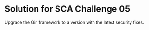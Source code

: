 # Solution for SCA Challenge 05

Upgrade the Gin framework to a version with the latest security fixes.
